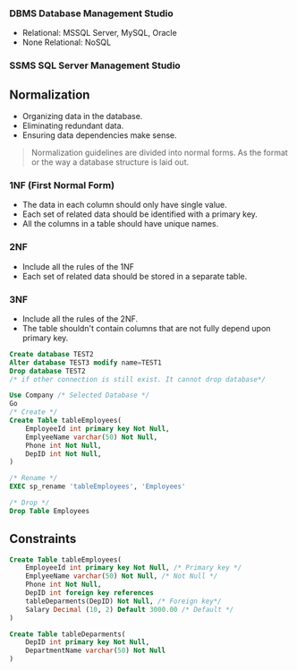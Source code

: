 ### DBMS Database Management Studio

- Relational: MSSQL Server, MySQL, Oracle
- None Relational: NoSQL
### SSMS SQL Server Management Studio 

## Normalization

- Organizing data in the database.
- Eliminating redundant data.
- Ensuring data dependencies make sense.

> Normalization guidelines are divided into normal forms. As the format or the way a database structure is laid out.
### 1NF (First Normal Form)

 - The data in each column should only have single value.
 - Each set of related data should be identified with a primary key.
 - All the columns in a table should have unique names.
### 2NF

- Include all the rules of the 1NF
- Each set of related data should be stored in a separate table.
### 3NF

-  Include all the rules of the 2NF.
- The table shouldn't contain columns that are not fully depend upon primary key.

```SQL
Create database TEST2
Alter database TEST3 modify name=TEST1
Drop database TEST2
/* if other connection is still exist. It cannot drop database*/
```

```SQL
Use Company /* Selected Database */
Go
/* Create */
Create Table tableEmployees(
	EmployeeId int primary key Not Null,
	EmplyeeName varchar(50) Not Null,
	Phone int Not Null,
	DepID int Not Null,
)

/* Rename */
EXEC sp_rename 'tableEmployees', 'Employees'

/* Drop */
Drop Table Employees
```

## Constraints

```SQL
Create Table tableEmployees(
	EmployeeId int primary key Not Null, /* Primary key */
	EmplyeeName varchar(50) Not Null, /* Not Null */
	Phone int Not Null,
	DepID int foreign key references
	tableDeparments(DepID) Not Null, /* Foreign key*/
	Salary Decimal (10, 2) Default 3000.00 /* Default */
)

Create Table tableDeparments(
	DepID int primary key Not Null,
	DepartmentName varchar(50) Not Null
)
```




